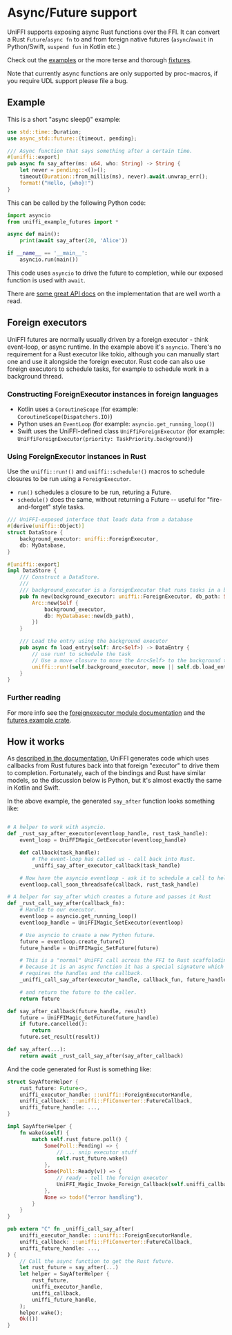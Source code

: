 # Async/Future support

UniFFI supports exposing async Rust functions over the FFI. It can convert a Rust `Future`/`async fn` to and from foreign native futures (`async`/`await` in Python/Swift, `suspend fun` in Kotlin etc.)

Check out the [examples](https://github.com/mozilla/uniffi-rs/tree/main/examples/futures) or the more terse and thorough [fixtures](https://github.com/mozilla/uniffi-rs/tree/main/fixtures/futures).

Note that currently async functions are only supported by proc-macros, if you require UDL support please file a bug.

## Example

This is a short "async sleep()" example:
```Rust
use std::time::Duration;
use async_std::future::{timeout, pending};

/// Async function that says something after a certain time.
#[uniffi::export]
pub async fn say_after(ms: u64, who: String) -> String {
    let never = pending::<()>();
    timeout(Duration::from_millis(ms), never).await.unwrap_err();
    format!("Hello, {who}!")
}
```

This can be called by the following Python code:
```python
import asyncio
from uniffi_example_futures import *

async def main():
    print(await say_after(20, 'Alice'))

if __name__ == '__main__':
    asyncio.run(main())
```

This code uses `asyncio` to drive the future to completion, while our exposed function is used with `await`.

There are [some great API docs](https://docs.rs/uniffi_core/latest/uniffi_core/ffi/rustfuture/index.html) on the implementation that are well worth a read.

## Foreign executors

UniFFI futures are normally usually driven by a foreign executor - think event-loop, or async runtime.
In the example above it's `asyncio`.
There's no requirement for a Rust executor like tokio, although you can manually start one and use it alongside the foreign executor.
Rust code can also use foreign executors to schedule tasks, for example to schedule work in a background thread.

### Constructing ForeignExecutor instances in foreign languages

- Kotlin uses a `CoroutineScope` (for example: `CoroutineScope(Dispatchers.IO)`)
- Python uses an `EventLoop` (for example: `asyncio.get_running_loop()`)
- Swift uses the UniFFI-defined class `UniFfiForeignExecutor` (for example: `UniFfiForeignExecutor(priority: TaskPriority.background)`)

### Using ForeignExecutor instances in Rust

Use the `uniffi::run!()` and `uniffi::schedule!()` macros to schedule closures to be run using a
`ForeignExecutor`.

  - `run()` schedules a closure to be run, returing a Future.
  - `schedule()` does the same, without returning a Future -- useful for "fire-and-forget" style tasks.

```rust
/// UniFFI-exposed interface that loads data from a database
#[derive(uniffi::Object)]
struct DataStore {
    background_executor: uniffi::ForeignExecutor,
    db: MyDatabase,
}

#[uniffi::export]
impl DataStore {
    /// Construct a DataStore.
    ///
    /// background_executor is a ForeignExecutor that runs tasks in a background thread.
    pub fn new(background_executor: uniffi::ForeignExecutor, db_path: String) -> Arc<Self> {
        Arc::new(Self {
            background_executor,
            db: MyDatabase::new(db_path),
        })
    }

    /// Load the entry using the background executor 
    pub async fn load_entry(self: Arc<Self>) -> DataEntry {
        // use run! to schedule the task
        // Use a move closure to move the Arc<Self> to the background thread.
        uniffi::run!(self.background_executor, move || self.db.load_entry())
    }
}

```

### Further reading

For more info see the [foreignexecutor module documentation](https://docs.rs/uniffi_core/latest/uniffi_core/ffi/foreignexecutor/index.html) and the [futures example crate](https://github.com/mozilla/uniffi-rs/tree/main/examples/futures).

## How it works

As [described in the documentation](https://docs.rs/uniffi_core/latest/uniffi_core/ffi/rustfuture/index.html),
UniFFI generates code which uses callbacks from Rust futures back into that foreign "executor" to drive them to completion.
Fortunately, each of the bindings and Rust have similar models, so the discussion below is Python, but it's almost exactly the same in Kotlin and Swift.

In the above example, the generated `say_after` function looks something like:

```python

# A helper to work with asyncio.
def _rust_say_after_executor(eventloop_handle, rust_task_handle):
    event_loop = UniFFIMagic_GetExecutor(eventloop_handle)

    def callback(task_handle):
        # The event-loop has called us - call back into Rust.
        _uniffi_say_after_executor_callback(task_handle)

    # Now have the asyncio eventloop - ask it to schedule a call to help drive the Rust future.
    eventloop.call_soon_threadsafe(callback, rust_task_handle)

# A helper for say_after which creates a future and passes it Rust
def _rust_call_say_after(callback_fn):
    # Handle to our executor.
    eventloop = asyncio.get_running_loop()
    eventloop_handle = UniFFIMagic_SetExecutor(eventloop)

    # Use asyncio to create a new Python future.
    future = eventloop.create_future()
    future_handle = UniFFIMagic_SetFuture(future)

    # This is a "normal" UniFFI call across the FFI to Rust scaffoloding, but
    # because it is an async function it has a special signature which
    # requires the handles and the callback.
    _uniffi_call_say_after(executor_handle, callback_fun, future_handle)

    # and return the future to the caller.
    return future

def say_after_callback(future_handle, result)
    future = UniFFIMagic_GetFuture(future_handle)
    if future.cancelled():
        return
    future.set_result(result))

def say_after(...):
    return await _rust_call_say_after(say_after_callback)

```

And the code generated for Rust is something like:

```rust
struct SayAfterHelper {
    rust_future: Future<>,
    uniffi_executor_handle: ::uniffi::ForeignExecutorHandle,
    uniffi_callback: ::uniffi::FfiConverter::FutureCallback,
    uniffi_future_handle: ...,
}

impl SayAfterHelper {
    fn wake(&self) {
        match self.rust_future.poll() {
            Some(Poll::Pending) => {
                // ... snip executor stuff
                self.rust_future.wake()
            },
            Some(Poll::Ready(v)) => {
                // ready - tell the foreign executor
                UniFFI_Magic_Invoke_Foreign_Callback(self.uniffi_callback, self.uniffi_future_handle)
            },
            None => todo!("error handling"),
        }
    }
}

pub extern "C" fn _uniffi_call_say_after(
    uniffi_executor_handle: ::uniffi::ForeignExecutorHandle,
    uniffi_callback: ::uniffi::FfiConverter::FutureCallback,
    uniffi_future_handle: ...,
) {
    // Call the async function to get the Rust future.
    let rust_future = say_after(...)
    let helper = SayAfterHelper {
        rust_future,
        uniffi_executor_handle,
        uniffi_callback,
        uniffi_future_handle,
    );
    helper.wake();
    Ok(())
}
```
